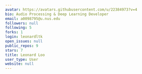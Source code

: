 ```yaml
---
avatar: https://avatars.githubusercontent.com/u/22384973?v=4
bio: Audio Processing & Deep Learning Developer
email: a0098795@u.nus.edu
followers: null
following: 5
forks: 1
login: leonardltk
open_issues: null
public_repos: 9
stars: 7
title: Leonard Loo
user_type: User
website: null
---
```

